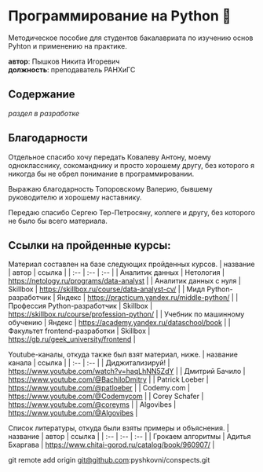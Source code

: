 # Программирование на Python 🐍
Методическое пособие для студентов бакалавриата по изучению основ Pyhton и применению на практике.
<br>

**автор**: Пышков Никита Игоревич<br>
**должность**: преподаватель РАНХиГС

## Содержание
_раздел в разработке_
## Благодарности
Отдельное спасибо хочу передать Ковалеву Антону, моему однокласснику, сокоманднику и просто хорошему другу, без которого я никогда бы не обрел понимание в программировании.

Выражаю благодарность Топоровскому Валерию, бывшему руководителю и хорошему наставнику.

Передаю спасибо Сергею Тер-Петросяну, коллеге и другу, без которого не было бы всего материала. 

## Ссылки на пройденные курсы:
Материал составлен на базе следующих пройденных курсов.
| название | автор | ссылка |
| :-- | :-- | :-- |
| Аналитик данных | Нетология | https://netology.ru/programs/data-analyst |
| Аналитик данных с нуля | Skillbox | https://skillbox.ru/course/data-analyst-cv/ |
| Мидл Python-разработчик | Яндекс | https://practicum.yandex.ru/middle-python/ |
| Профессия Python-разработчик | Skillbox | https://skillbox.ru/course/profession-python/ |
| Учебник по машинному обучению | Яндекс | https://academy.yandex.ru/dataschool/book |
| Факультет frontend-разработки | Skillbox | https://gb.ru/geek_university/frontend |

Youtube-каналы, откуда также был взят материал, ниже.
| название канала | ссылка |
| :-- | :-- |
| Диджитализируй! | https://www.youtube.com/watch?v=haqLhNN5ZdY |
| Дмитрий Бачило | https://www.youtube.com/@BachiloDmitry |
| Patrick Loeber | https://www.youtube.com/@patloeber |
| Codemy.com | https://www.youtube.com/@Codemycom |
| Corey Schafer | https://www.youtube.com/@coreyms |
| Algovibes | https://www.youtube.com/@Algovibes |

Список литературы, откуда были взяты примеры и объяснения.
| название | автор | ссылка |
| :-- | :-- | :-- |
| Грокаем алгоритмы | Адитья Бхаргава | https://www.chitai-gorod.ru/catalog/book/960907/ |


git remote add origin git@github.com:pyshkovni/conspects.git